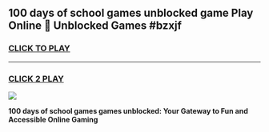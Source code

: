 
## 100 days of school games unblocked game Play Online 👋 Unblocked Games #bzxjf
<h3>
<a href="https://premium.freeplayer.one?title=100_days_of_school_games&ref=21F">CLICK TO PLAY</a></h3>
<hr>

<h3>
<a href="https://premium.freeplayer.one?title=100_days_of_school_games&ref=21F">CLICK 2 PLAY</a>
  
</h3>

<a href="https://premium.freeplayer.one?title=100_days_of_school_games&ref=21F/"><img src="https://clearcache.store/games.png"></a>


**100 days of school games games unblocked: Your Gateway to Fun and Accessible Online Gaming**
